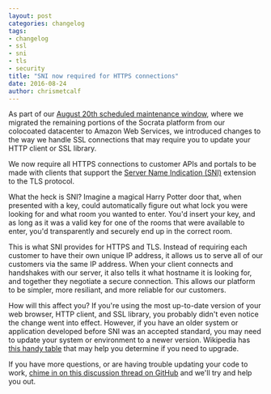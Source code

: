 ```yaml
---
layout: post
categories: changelog
tags:
- changelog
- ssl
- sni
- tls
- security
title: "SNI now required for HTTPS connections"
date: 2016-08-24
author: chrismetcalf
---
```


As part of our [August 20th scheduled maintenance window](https://support.socrata.com/hc/en-us/articles/223269428-Announcement-Changes-to-the-Upcoming-August-20th-Maintenance-Window-Updated-Aug-1-), where we migrated the remaining portions of the Socrata platform from our colocoated datacenter to Amazon Web Services, we introduced changes to the way we handle SSL connections that may require you to update your HTTP client or SSL library.

We now require all HTTPS connections to customer APIs and portals to be made with clients that support the [Server Name Indication (SNI)](https://en.wikipedia.org/wiki/Server_Name_Indication) extension to the TLS protocol.

What the heck is SNI? Imagine a magical Harry Potter door that, when presented with a key, could automatically figure out what lock you were looking for and what room you wanted to enter. You'd insert your key, and as long as it was a valid key for one of the rooms that were available to enter, you'd transparently and securely end up in the correct room.

This is what SNI provides for HTTPS and TLS. Instead of requiring each customer to have their own unique IP address, it allows us to serve all of our customers via the same IP address. When your client connects and handshakes with our server, it also tells it what hostname it is looking for, and together they negotiate a secure connection. This allows our platform to be simpler, more resiliant, and more reliable for our customers.

How will this affect you? If you're using the most up-to-date version of your web browser, HTTP client, and SSL library, you probably didn't even notice the change went into effect. However, if you have an older system or application developed before SNI was an accepted standard, you may need to update your system or environment to a newer version. Wikipedia has [this handy table](https://en.wikipedia.org/wiki/Server_Name_Indication#Support) that may help you determine if you need to upgrade.

If you have more questions, or are having trouble updating your code to work, [chime in on this discussion thread on GitHub](https://github.com/socrata/discuss/issues/30) and we'll try and help you out.
